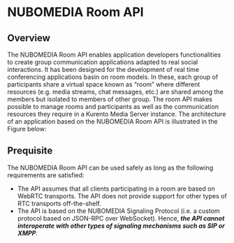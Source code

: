 # NUBOMEDIA Room API

## Overview

The NUBOMEDIA Room API enables application developers functionalities to create group communication applications adapted to real social interactions. It has been designed for the development of real time conferencing applications basin on room models. In these, each group of participants share a virtual space known as “room” where different resources (e.g. media streams, chat messages, etc.) are shared among the members but isolated to members of other group. The room API makes possible to manage rooms and participants as well as the
communication resources they require in a Kurento Media Server instance. The architecture of an application based on the NUBOMEDIA Room API is illustrated in the Figure below:



## Prequisite
The NUBOMEDIA Room API can be used safely as long as the following requirements are satisfied:
* The API assumes that all clients participating in a room are based on WebRTC transports. The API does not provide support for other types of RTC transports off-the-shelf.
* The API is based on the NUBOMEDIA Signaling Protocol (i.e. a custom protocol based on JSON-RPC over WebSocket). Hence, ***the API cannot interoperate with other types of signaling mechanisms such as SIP or XMPP***.
